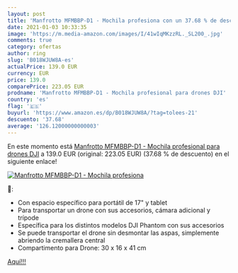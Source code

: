 ```yaml
---
layout: post
title: 'Manfrotto MFMBBP-D1 - Mochila profesiona con un 37.68 % de descuento'
date: 2021-01-03 10:33:35
image: 'https://m.media-amazon.com/images/I/41wIqMKzzRL._SL200_.jpg'
comments: true
category: ofertas
author: ring
slug: 'B018WJUW8A-es'
actualPrice: 139.0 EUR
currency: EUR
price: 139.0
comparePrice: 223.05 EUR
prodname: 'Manfrotto MFMBBP-D1 - Mochila profesional para drones DJI'
country: 'es'
flag: '🇪🇸'
buyurl: 'https://www.amazon.es/dp/B018WJUW8A/?tag=tolees-21'
descuento: '37.68'
average: '126.12000000000003'
---
```


En este momento está [Manfrotto MFMBBP-D1 - Mochila profesional para drones DJI](https://www.amazon.es/dp/B018WJUW8A/?tag=tolees-21) a 139.0 EUR (original: 223.05 EUR) (37.68 %  de descuento) en el siguiente enlace!

[![Manfrotto MFMBBP-D1 - Mochila profesiona](https://m.media-amazon.com/images/I/41wIqMKzzRL._SL200_.jpg)](https://www.amazon.es/dp/B018WJUW8A/?tag=tolees-21)

🔎:

- Con espacio específico para portátil de 17" y tablet
- Para transportar un drone con sus accesorios, cámara adicional y trípode
- Específica para los distintos modelos DJI Phantom con sus accesorios
- Se puede transportar el drone sin desmontar las aspas, simplemente abriendo la cremallera central
- Compartimento para Drone: 30 x 16 x 41 cm

[Aquí!!!](https://www.amazon.es/dp/B018WJUW8A/?tag=tolees-21)
